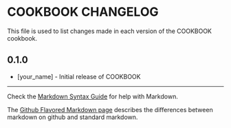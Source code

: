 COOKBOOK CHANGELOG
==================

This file is used to list changes made in each version of the COOKBOOK cookbook.

0.1.0
-----
- [your_name] - Initial release of COOKBOOK

- - -
Check the [Markdown Syntax Guide](http://daringfireball.net/projects/markdown/syntax) for help with Markdown.

The [Github Flavored Markdown page](http://github.github.com/github-flavored-markdown/) describes the differences between markdown on github and standard markdown.
